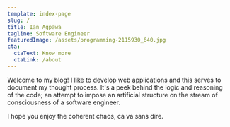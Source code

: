 ```yaml
---
template: index-page
slug: /
title: Ian Agpawa
tagline: Software Engineer
featuredImage: /assets/programming-2115930_640.jpg
cta:
  ctaText: Know more
  ctaLink: /about
---
```

Welcome to my blog!  I like to develop web applications and this serves to document my thought process.  It's a peek behind the logic and reasoning of the code; an attempt to impose an artificial structure on the stream of consciousness of a software engineer.  

I hope you enjoy the coherent chaos, ca va sans dire.